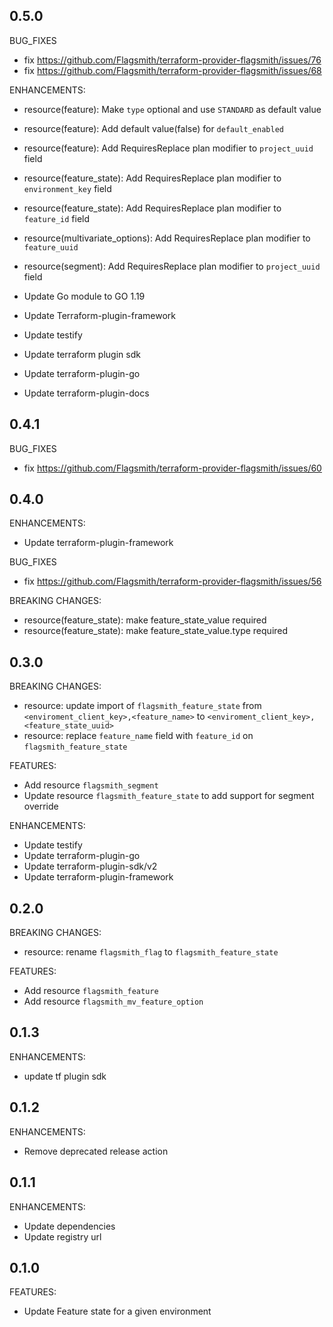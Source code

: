 ## 0.5.0
BUG_FIXES
* fix https://github.com/Flagsmith/terraform-provider-flagsmith/issues/76
* fix https://github.com/Flagsmith/terraform-provider-flagsmith/issues/68

ENHANCEMENTS:
* resource(feature): Make `type` optional and use `STANDARD` as default value
* resource(feature): Add default value(false) for `default_enabled`
* resource(feature): Add RequiresReplace plan modifier to `project_uuid` field

* resource(feature_state): Add RequiresReplace plan modifier to `environment_key` field
* resource(feature_state): Add RequiresReplace plan modifier to `feature_id` field

* resource(multivariate_options): Add RequiresReplace plan modifier to `feature_uuid`

* resource(segment): Add RequiresReplace plan modifier to `project_uuid` field

* Update Go module to GO 1.19
* Update Terraform-plugin-framework
* Update testify
* Update terraform plugin sdk
* Update terraform-plugin-go
* Update terraform-plugin-docs

## 0.4.1
BUG_FIXES
* fix https://github.com/Flagsmith/terraform-provider-flagsmith/issues/60

## 0.4.0
ENHANCEMENTS:
* Update terraform-plugin-framework

BUG_FIXES
* fix https://github.com/Flagsmith/terraform-provider-flagsmith/issues/56

BREAKING CHANGES:
* resource(feature_state): make feature_state_value required
* resource(feature_state): make feature_state_value.type required


## 0.3.0
BREAKING CHANGES:
* resource: update import of `flagsmith_feature_state` from `<enviroment_client_key>,<feature_name>` to `<enviroment_client_key>,<feature_state_uuid>`
* resource: replace `feature_name` field with `feature_id` on `flagsmith_feature_state`

FEATURES:

* Add resource `flagsmith_segment`
* Update resource `flagsmith_feature_state` to add support for segment override

ENHANCEMENTS:
* Update testify
* Update terraform-plugin-go
* Update terraform-plugin-sdk/v2
* Update terraform-plugin-framework

## 0.2.0
BREAKING CHANGES:

* resource: rename `flagsmith_flag` to `flagsmith_feature_state`

FEATURES:

* Add resource `flagsmith_feature`
* Add resource `flagsmith_mv_feature_option`

## 0.1.3

ENHANCEMENTS:

* update tf plugin sdk


## 0.1.2

ENHANCEMENTS:

* Remove deprecated release action

## 0.1.1

ENHANCEMENTS:

* Update dependencies
* Update registry url

## 0.1.0

FEATURES:

* Update Feature state for a given environment

